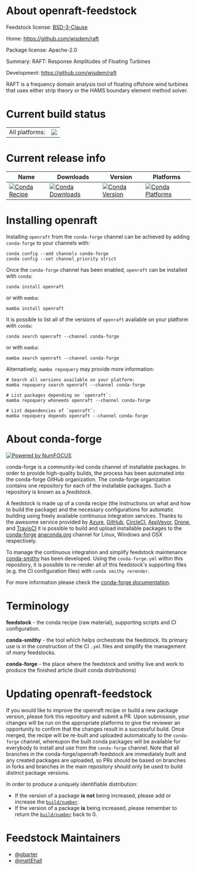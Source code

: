 About openraft-feedstock
========================

Feedstock license: [BSD-3-Clause](https://github.com/conda-forge/openraft-feedstock/blob/main/LICENSE.txt)

Home: https://github.com/wisdem/raft

Package license: Apache-2.0

Summary: RAFT: Response Amplitudes of Floating Turbines

Development: https://github.com/wisdem/raft

RAFT is a frequency domain analysis tool of floating offshore wind turbines
that uses either strip theory or the HAMS boundary element method solver.


Current build status
====================


<table><tr><td>All platforms:</td>
    <td>
      <a href="https://dev.azure.com/conda-forge/feedstock-builds/_build/latest?definitionId=20912&branchName=main">
        <img src="https://dev.azure.com/conda-forge/feedstock-builds/_apis/build/status/openraft-feedstock?branchName=main">
      </a>
    </td>
  </tr>
</table>

Current release info
====================

| Name | Downloads | Version | Platforms |
| --- | --- | --- | --- |
| [![Conda Recipe](https://img.shields.io/badge/recipe-openraft-green.svg)](https://anaconda.org/conda-forge/openraft) | [![Conda Downloads](https://img.shields.io/conda/dn/conda-forge/openraft.svg)](https://anaconda.org/conda-forge/openraft) | [![Conda Version](https://img.shields.io/conda/vn/conda-forge/openraft.svg)](https://anaconda.org/conda-forge/openraft) | [![Conda Platforms](https://img.shields.io/conda/pn/conda-forge/openraft.svg)](https://anaconda.org/conda-forge/openraft) |

Installing openraft
===================

Installing `openraft` from the `conda-forge` channel can be achieved by adding `conda-forge` to your channels with:

```
conda config --add channels conda-forge
conda config --set channel_priority strict
```

Once the `conda-forge` channel has been enabled, `openraft` can be installed with `conda`:

```
conda install openraft
```

or with `mamba`:

```
mamba install openraft
```

It is possible to list all of the versions of `openraft` available on your platform with `conda`:

```
conda search openraft --channel conda-forge
```

or with `mamba`:

```
mamba search openraft --channel conda-forge
```

Alternatively, `mamba repoquery` may provide more information:

```
# Search all versions available on your platform:
mamba repoquery search openraft --channel conda-forge

# List packages depending on `openraft`:
mamba repoquery whoneeds openraft --channel conda-forge

# List dependencies of `openraft`:
mamba repoquery depends openraft --channel conda-forge
```


About conda-forge
=================

[![Powered by
NumFOCUS](https://img.shields.io/badge/powered%20by-NumFOCUS-orange.svg?style=flat&colorA=E1523D&colorB=007D8A)](https://numfocus.org)

conda-forge is a community-led conda channel of installable packages.
In order to provide high-quality builds, the process has been automated into the
conda-forge GitHub organization. The conda-forge organization contains one repository
for each of the installable packages. Such a repository is known as a *feedstock*.

A feedstock is made up of a conda recipe (the instructions on what and how to build
the package) and the necessary configurations for automatic building using freely
available continuous integration services. Thanks to the awesome service provided by
[Azure](https://azure.microsoft.com/en-us/services/devops/), [GitHub](https://github.com/),
[CircleCI](https://circleci.com/), [AppVeyor](https://www.appveyor.com/),
[Drone](https://cloud.drone.io/welcome), and [TravisCI](https://travis-ci.com/)
it is possible to build and upload installable packages to the
[conda-forge](https://anaconda.org/conda-forge) [anaconda.org](https://anaconda.org/)
channel for Linux, Windows and OSX respectively.

To manage the continuous integration and simplify feedstock maintenance
[conda-smithy](https://github.com/conda-forge/conda-smithy) has been developed.
Using the ``conda-forge.yml`` within this repository, it is possible to re-render all of
this feedstock's supporting files (e.g. the CI configuration files) with ``conda smithy rerender``.

For more information please check the [conda-forge documentation](https://conda-forge.org/docs/).

Terminology
===========

**feedstock** - the conda recipe (raw material), supporting scripts and CI configuration.

**conda-smithy** - the tool which helps orchestrate the feedstock.
                   Its primary use is in the construction of the CI ``.yml`` files
                   and simplify the management of *many* feedstocks.

**conda-forge** - the place where the feedstock and smithy live and work to
                  produce the finished article (built conda distributions)


Updating openraft-feedstock
===========================

If you would like to improve the openraft recipe or build a new
package version, please fork this repository and submit a PR. Upon submission,
your changes will be run on the appropriate platforms to give the reviewer an
opportunity to confirm that the changes result in a successful build. Once
merged, the recipe will be re-built and uploaded automatically to the
`conda-forge` channel, whereupon the built conda packages will be available for
everybody to install and use from the `conda-forge` channel.
Note that all branches in the conda-forge/openraft-feedstock are
immediately built and any created packages are uploaded, so PRs should be based
on branches in forks and branches in the main repository should only be used to
build distinct package versions.

In order to produce a uniquely identifiable distribution:
 * If the version of a package **is not** being increased, please add or increase
   the [``build/number``](https://docs.conda.io/projects/conda-build/en/latest/resources/define-metadata.html#build-number-and-string).
 * If the version of a package **is** being increased, please remember to return
   the [``build/number``](https://docs.conda.io/projects/conda-build/en/latest/resources/define-metadata.html#build-number-and-string)
   back to 0.

Feedstock Maintainers
=====================

* [@gbarter](https://github.com/gbarter/)
* [@mattEhall](https://github.com/mattEhall/)

